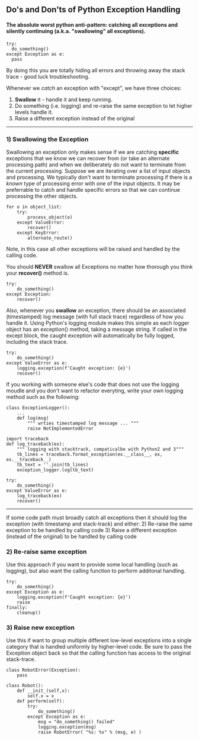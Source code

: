 ## Do's and Don'ts of Python Exception Handling

#### The absolute worst python anti-pattern: catching all exceptions and silently continuing (a.k.a. "swallowing" all exceptions).
```
try:
  do_something()
except Exception as e:
  pass
```

By doing this you are totally hiding all errors and throwing away the stack trace - good luck troubleshooting.

Whenever we *catch* an exception with "except", we have three choices:
1) **Swallow** it - handle it and keep running.
2) Do something (i.e. logging) and re-raise the same exception to let higher levels handle it.
3) Raise a different exception instead of the original

---
### 1) Swallowing the Exception
Swallowing an exception only makes sense if we are catching **specific** exceptions that we know we can recover from (or take an alternate processing path) and when we deliberately do not want to terminate from the current processing.  Suppose we are iterating over a list of input objects and processing. We typically don't want to terminate processing if there is a *known* type of processing error with one of the input objects. It may be preferrable to catch and handle specific errors so that we can continue processing the other objects. 
```
for o in object_list:
    try: 
        process_object(o)
    except ValueError: 
        recover()
    except KeyError:
        alternate_route()
```
Note, in this case all other exceptions will be raised and handled by the calling code.

You should **NEVER** swallow all Exceptions no matter how thorough you think your **recover()** method is. 
```
try: 
    do_something()
except Exception: 
    recover()
```

Also, whenever you **swallow** an exception, there should be an associated (timestamped) log message (with full stack trace) regardless of how you handle it. Using Python's logging module makes this simple as each logger object has an exception() method, taking a message string. If called in the except block, the caught exception will automatically be fully logged, including the stack trace.
```
try: 
    do_something()
except ValueError as e: 
    logging.exception(f'Caught exception: {e}')
    recover()
```

If you working with someone else's code that does not use the logging moudle and you don't want to refactor everyting, write your own logging method such as the following:
```
class ExceptionLogger():
    ...
    def log(msg)
        """ wrties timestamped log message ... """
        raise NotImplementedError

import traceback
def log_traceback(ex):
    """ logging with stacktrack, compaticalbe with Python2 and 3"""
    tb_lines = traceback.format_exception(ex.__class__, ex, ex.__traceback__)
    tb_text = ''.join(tb_lines)
    exception_logger.log(tb_text)

try:
    do_something()
except ValueError as e: 
    log_traceback(ex)
    recover()
```

---
If some code path must broadly catch all exceptions then it should log the exception (with timestamp and stack-track) and either:
  2) Re-raise the same exception to be handled by calling code
  3) Raise a different exception (instead of the original) to be handled by calling code

### 2) Re-raise same exception
Use this approach if you want to provide some local handling (such as logging), but also want the calling function to perform additonal handling.
```
try: 
    do_something()
except Exception as e: 
    logging.exception(f'Caught exception: {e}')
    raise
finally:
    cleanup()
```

### 3) Raise new exception
Use this if want to group multiple different low-level exceptions into a single category that is handled uniformly by higher-level code.  Be sure to pass the Exception object back so that the calling function has access to the original stack-trace.
```
class RobotError(Exception):
    pass

class Robot():
    def __init_(self,x):
        self.x = x
    def perform(self):
        try: 
            do_something()
        except Exception as e: 
            msg = "do_something() failed"
            logging.exception(msg)
            raise RobotError( "%s: %s" % (msg, e) ) 
```
